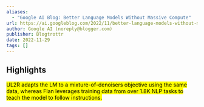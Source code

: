 ```yaml
---
aliases:
  - "Google AI Blog: Better Language Models Without Massive Compute"
url: https://ai.googleblog.com/2022/11/better-language-models-without-massive.html
author: Google AI (noreply@blogger.com)
publisher: Blogtrottr
date: 2022-11-29
tags: []
---
```


## Highlights
<mark>UL2R adapts the LM to a mixture-of-denoisers objective using the same data, whereas Flan leverages training data from over 1.8K NLP tasks to teach the model to follow instructions.</mark>

